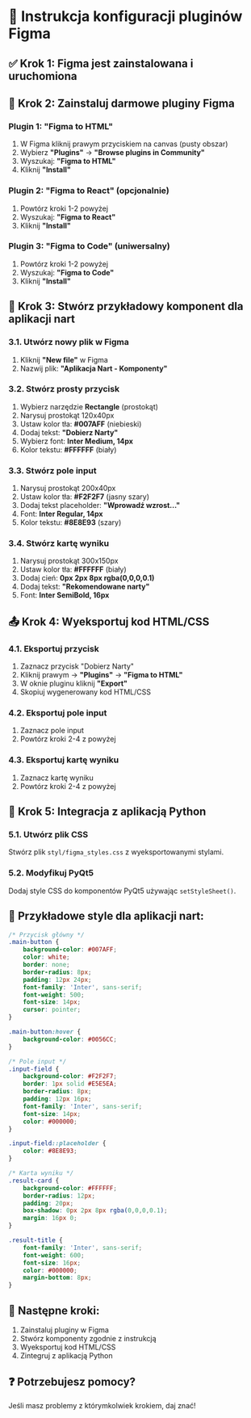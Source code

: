 # 🎨 Instrukcja konfiguracji pluginów Figma

## ✅ **Krok 1: Figma jest zainstalowana i uruchomiona**

## 🔧 **Krok 2: Zainstaluj darmowe pluginy Figma**

### **Plugin 1: "Figma to HTML"**
1. W Figma kliknij prawym przyciskiem na canvas (pusty obszar)
2. Wybierz **"Plugins"** → **"Browse plugins in Community"**
3. Wyszukaj: **"Figma to HTML"**
4. Kliknij **"Install"**

### **Plugin 2: "Figma to React"** (opcjonalnie)
1. Powtórz kroki 1-2 powyżej
2. Wyszukaj: **"Figma to React"**
3. Kliknij **"Install"**

### **Plugin 3: "Figma to Code"** (uniwersalny)
1. Powtórz kroki 1-2 powyżej
2. Wyszukaj: **"Figma to Code"**
3. Kliknij **"Install"**

## 🎯 **Krok 3: Stwórz przykładowy komponent dla aplikacji nart**

### **3.1. Utwórz nowy plik w Figma**
1. Kliknij **"New file"** w Figma
2. Nazwij plik: **"Aplikacja Nart - Komponenty"**

### **3.2. Stwórz prosty przycisk**
1. Wybierz narzędzie **Rectangle** (prostokąt)
2. Narysuj prostokąt 120x40px
3. Ustaw kolor tła: **#007AFF** (niebieski)
4. Dodaj tekst: **"Dobierz Narty"**
5. Wybierz font: **Inter Medium, 14px**
6. Kolor tekstu: **#FFFFFF** (biały)

### **3.3. Stwórz pole input**
1. Narysuj prostokąt 200x40px
2. Ustaw kolor tła: **#F2F2F7** (jasny szary)
3. Dodaj tekst placeholder: **"Wprowadź wzrost..."**
4. Font: **Inter Regular, 14px**
5. Kolor tekstu: **#8E8E93** (szary)

### **3.4. Stwórz kartę wyniku**
1. Narysuj prostokąt 300x150px
2. Ustaw kolor tła: **#FFFFFF** (biały)
3. Dodaj cień: **0px 2px 8px rgba(0,0,0,0.1)**
4. Dodaj tekst: **"Rekomendowane narty"**
5. Font: **Inter SemiBold, 16px**

## 📤 **Krok 4: Wyeksportuj kod HTML/CSS**

### **4.1. Eksportuj przycisk**
1. Zaznacz przycisk "Dobierz Narty"
2. Kliknij prawym → **"Plugins"** → **"Figma to HTML"**
3. W oknie pluginu kliknij **"Export"**
4. Skopiuj wygenerowany kod HTML/CSS

### **4.2. Eksportuj pole input**
1. Zaznacz pole input
2. Powtórz kroki 2-4 z powyżej

### **4.3. Eksportuj kartę wyniku**
1. Zaznacz kartę wyniku
2. Powtórz kroki 2-4 z powyżej

## 🔗 **Krok 5: Integracja z aplikacją Python**

### **5.1. Utwórz plik CSS**
Stwórz plik `styl/figma_styles.css` z wyeksportowanymi stylami.

### **5.2. Modyfikuj PyQt5**
Dodaj style CSS do komponentów PyQt5 używając `setStyleSheet()`.

## 🎨 **Przykładowe style dla aplikacji nart:**

```css
/* Przycisk główny */
.main-button {
    background-color: #007AFF;
    color: white;
    border: none;
    border-radius: 8px;
    padding: 12px 24px;
    font-family: 'Inter', sans-serif;
    font-weight: 500;
    font-size: 14px;
    cursor: pointer;
}

.main-button:hover {
    background-color: #0056CC;
}

/* Pole input */
.input-field {
    background-color: #F2F2F7;
    border: 1px solid #E5E5EA;
    border-radius: 8px;
    padding: 12px 16px;
    font-family: 'Inter', sans-serif;
    font-size: 14px;
    color: #000000;
}

.input-field::placeholder {
    color: #8E8E93;
}

/* Karta wyniku */
.result-card {
    background-color: #FFFFFF;
    border-radius: 12px;
    padding: 20px;
    box-shadow: 0px 2px 8px rgba(0,0,0,0.1);
    margin: 16px 0;
}

.result-title {
    font-family: 'Inter', sans-serif;
    font-weight: 600;
    font-size: 16px;
    color: #000000;
    margin-bottom: 8px;
}
```

## 🚀 **Następne kroki:**
1. Zainstaluj pluginy w Figma
2. Stwórz komponenty zgodnie z instrukcją
3. Wyeksportuj kod HTML/CSS
4. Zintegruj z aplikacją Python

## ❓ **Potrzebujesz pomocy?**
Jeśli masz problemy z którymkolwiek krokiem, daj znać!
